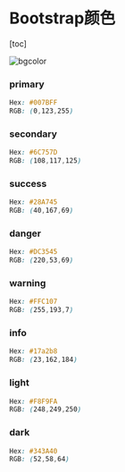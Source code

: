 # Bootstrap颜色

[toc]

![bgcolor](D:\notice\img\bgcolor.png)

### primary

```css
Hex: #007BFF
RGB: (0,123,255)
```

### secondary

```css
Hex: #6C757D
RGB: (108,117,125)
```

### success

```css
Hex: #28A745
RGB: (40,167,69)
```

### danger

```css
Hex: #DC3545
RGB: (220,53,69)
```

### warning

```css
Hex: #FFC107
RGB: (255,193,7)
```

### info

```css
Hex: #17a2b8
RGB: (23,162,184)
```

### light

```css
Hex: #F8F9FA
RGB: (248,249,250)
```

### dark

```css
Hex: #343A40
RGB: (52,58,64)
```



